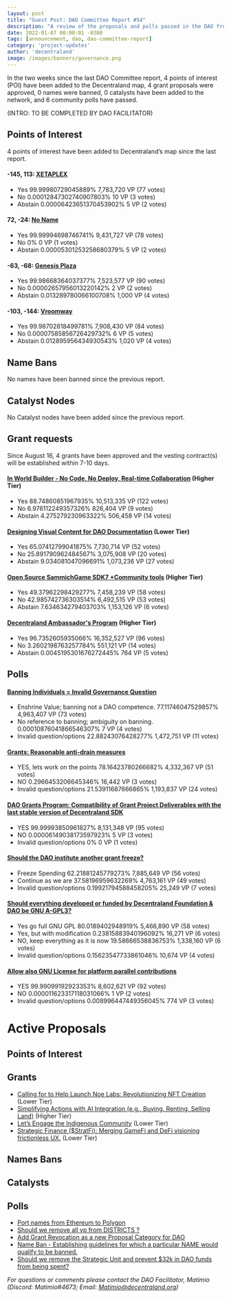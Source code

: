 ```yaml
---
layout: post
title: "Guest Post: DAO Committee Report #54"
description: "A review of the proposals and polls passed in the DAO from August 16 through August 31".
date: 2022-01-07 00:00:01 -0300
tags: [announcement, dao, dao-committee-report]
category: 'project-updates'
author: 'decentraland'
image: /images/banners/governance.png
---
```


In the two weeks since the last DAO Committee report, 4 points of interest (POI) have been added to the Decentraland map, 4 grant proposals were approved, 0 names were banned, 0 catalysts have been added to the network, and 6 community polls have passed.

(INTRO: TO BE COMPLETED BY DAO FACILITATOR)

## Points of Interest
4 points of interest have been added to Decentraland’s map since the last report.


#### -145, 113: [XETAPLEX](https://governance.decentraland.org/proposal/?id=baa7c2d0-415b-11ee-aa49-bbddd046ff94)

* Yes 99.99980729045889% 7,783,720 VP (77 votes)
* No 0.00012847302740907803% 10 VP (3 votes)
* Abstain 0.00006423651370453902% 5 VP (2 votes)


#### 72, -24: [No Name](https://governance.decentraland.org/proposal/?id=f51b4ab0-4136-11ee-aa49-bbddd046ff94)

* Yes 99.99994698746741% 9,431,727 VP (78 votes)
* No 0% 0 VP (1 votes)
* Abstain 0.00005301253258680379% 5 VP (2 votes)


#### -63, -68: [Genesis Plaza](https://governance.decentraland.org/proposal/?id=22336870-37a5-11ee-aec9-fb54fc0c7896)

* Yes 99.98668364037377% 7,523,577 VP (90 votes)
* No 0.00002657956013220142% 2 VP (2 votes)
* Abstain 0.013289780066100708% 1,000 VP (4 votes)


#### -103, -144: [Vroomway](https://governance.decentraland.org/proposal/?id=f8c68cb0-37a4-11ee-aec9-fb54fc0c7896)

* Yes 99.98702818499781% 7,908,430 VP (84 votes)
* No 0.00007585856726429732% 6 VP (5 votes)
* Abstain 0.012895956434930543% 1,020 VP (4 votes)


## Name Bans

No names have been banned since the previous report.

## Catalyst Nodes
No Catalyst nodes have been added since the previous report.


## Grant requests
Since August 16, 4 grants have been approved and the vesting contract(s) will be established within 7-10 days.


#### [In World Builder - No Code, No Deploy, Real-time Collaboration](https://governance.decentraland.org/proposal/?id=ca7784f0-3988-11ee-aec9-fb54fc0c7896) (Higher Tier)

* Yes 88.74860851967935% 10,513,335 VP (122 votes)
* No 6.976112249357326% 826,404 VP (9 votes)
* Abstain 4.275279230963322% 506,458 VP (14 votes)


#### [Designing Visual Content for DAO Documentation](https://governance.decentraland.org/proposal/?id=f5eda870-387b-11ee-aec9-fb54fc0c7896) (Lower Tier)

* Yes 65.07412799041875% 7,730,714 VP (52 votes)
* No 25.891790962484567% 3,075,908 VP (20 votes)
* Abstain 9.034081047096691% 1,073,236 VP (27 votes)


#### [Open Source SammichGame SDK7 +Community tools](https://governance.decentraland.org/proposal/?id=e7399950-35f7-11ee-be2d-676a2489bc16) (Higher Tier)

* Yes 49.37962298429277% 7,458,239 VP (58 votes)
* No 42.985742736303514% 6,492,515 VP (53 votes)
* Abstain 7.634634279403703% 1,153,126 VP (6 votes)


#### [Decentraland Ambassador&#39;s Program](https://governance.decentraland.org/proposal/?id=55a85fd0-3539-11ee-a39d-ef9ca9e669fd) (Higher Tier)

* Yes 96.7352605935066% 16,352,527 VP (96 votes)
* No 3.2602198763257784% 551,121 VP (14 votes)
* Abstain 0.0045195301676272445% 764 VP (5 votes)


## Polls

#### [Banning Individuals = Invalid Governance Question](https://governance.decentraland.org/proposal/?id=5783ce30-43ed-11ee-ab1f-97157a05bdec)

* Enshrine Value; banning not a DAO competence. 77.11746047529857% 4,963,407 VP (73 votes)
* No reference to banning; ambiguity on banning.  0.00010876041866546307% 7 VP (4 votes)
* Invalid question/options 22.88243076428277% 1,472,751 VP (11 votes)


#### [Grants: Reasonable anti-drain measures](https://governance.decentraland.org/proposal/?id=b293cd80-3ece-11ee-88e6-1fe6cb69ee51)

* YES, lets work on the points 78.16423780266682% 4,332,367 VP (51 votes)
* NO 0.2966453206645346% 16,442 VP (3 votes)
* Invalid question/options 21.53911687666865% 1,193,837 VP (24 votes)


#### [DAO Grants Program: Compatibility of Grant Project Deliverables with the last stable version of Decentraland SDK](https://governance.decentraland.org/proposal/?id=4bb8cec0-3e07-11ee-88e6-1fe6cb69ee51)

* YES 99.99993850961827% 8,131,348 VP (95 votes)
* NO 0.00006149038173597923% 5 VP (3 votes)
* Invalid question/options 0% 0 VP (1 votes)


#### [Should the DAO institute another grant freeze?](https://governance.decentraland.org/proposal/?id=cf71fa30-3d52-11ee-88e6-1fe6cb69ee51)

* Freeze Spending 62.21881245779273% 7,885,649 VP (56 votes)
* Continue as we are 37.58196959632269% 4,763,161 VP (49 votes)
* Invalid question/options 0.19921794588458205% 25,249 VP (7 votes)


#### [Should everything developed or funded by Decentraland Foundation &amp; DAO be GNU A-GPL3?](https://governance.decentraland.org/proposal/?id=0f7cee00-3cef-11ee-8a20-21bcd668e635)

* Yes go full GNU GPL 80.0189402948919% 5,466,890 VP (58 votes)
* Yes, but with modification 0.23815883940196092% 16,271 VP (6 votes)
* NO, keep everything as it is now 19.58666538836753% 1,338,160 VP (6 votes)
* Invalid question/options 0.15623547733861046% 10,674 VP (4 votes)


#### [Allow also GNU License for platform parallel contributions](https://governance.decentraland.org/proposal/?id=39af1900-39e3-11ee-aec9-fb54fc0c7896)

* YES 99.99099192923353% 8,602,621 VP (92 votes)
* NO 0.000011623317118031066% 1 VP (2 votes)
* Invalid question/options 0.008996447449356045% 774 VP (3 votes)



# Active Proposals

## Points of Interest


## Grants

* [Calling for to Help Launch Noe Labs: Revolutionizing NFT Creation](https://governance.decentraland.org/proposal/?id=00516590-464b-11ee-ab1f-97157a05bdec) (Lower Tier)
* [Simplifying Actions with AI Integration (e.g., Buying, Renting, Selling Land)](https://governance.decentraland.org/proposal/?id=57542ef0-437a-11ee-86cd-dda3c5b69de3) (Higher Tier)
* [Let’s Engage the Indigenous Community](https://governance.decentraland.org/proposal/?id=80b3ec40-41c2-11ee-aa49-bbddd046ff94) (Lower Tier)
* [Strategic Finance ($StratFi): Merging GameFi and DeFi visioning frictionless UX.](https://governance.decentraland.org/proposal/?id=911824f0-3f7b-11ee-88e6-1fe6cb69ee51) (Lower Tier)

## Names Bans


## Catalysts


## Polls

* [Port names from Ethereum to Polygon](https://governance.decentraland.org/proposal/?id=b37061e0-4942-11ee-8dc1-47e81c0c49b1)
* [Should we remove all vp from DISTRICTS ?](https://governance.decentraland.org/proposal/?id=df2ffb40-4755-11ee-8b40-b176263b84a3)
* [Add Grant Revocation as a new Proposal Category for DAO](https://governance.decentraland.org/proposal/?id=dd7fb000-4751-11ee-8b40-b176263b84a3)
* [Name Ban - Establishing guidelines for which a particular NAME would qualify to be banned.](https://governance.decentraland.org/proposal/?id=b3586a80-4678-11ee-ab1f-97157a05bdec)
* [Should we remove the Strategic Unit and prevent $32k in DAO funds from being spent? ](https://governance.decentraland.org/proposal/?id=899a4aa0-45ed-11ee-ab1f-97157a05bdec)

*For questions or comments please contact the DAO Facilitator, Matimio (Discord: Matimio#4673; Email: [Matimio@decentraland.org](mailto:Matimio@decentraland.org))*
